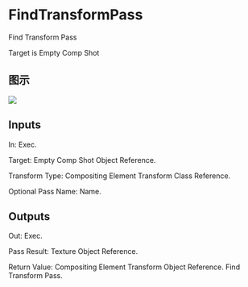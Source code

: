 # FindTransformPass

Find Transform Pass

Target is Empty Comp Shot

## 图示

![]($-20221218-18291469.png)

## Inputs

In: Exec.

Target: Empty Comp Shot Object Reference.

Transform Type: Compositing Element Transform Class Reference.

Optional Pass Name: Name.  

## Outputs

Out: Exec.

Pass Result: Texture Object Reference.

Return Value: Compositing Element Transform Object Reference. Find Transform Pass.

